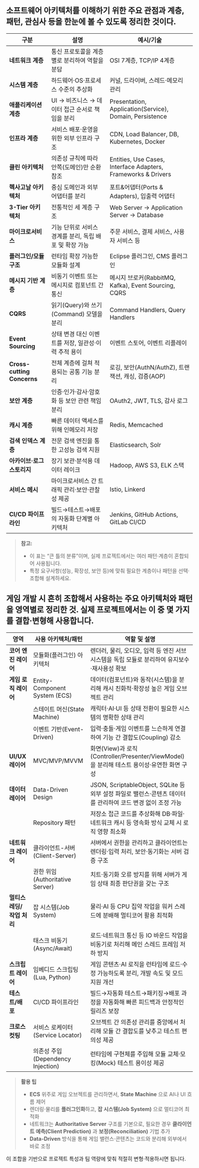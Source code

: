 ## 소프트웨어 아키텍처를 이해하기 위한 주요 관점과 계층, 패턴, 관심사 등을 한눈에 볼 수 있도록 정리한 것이다.

| 구분                         | 설명                               | 예시/기술                                                         |
| -------------------------- | -------------------------------- | ------------------------------------------------------------- |
| **네트워크 계층**                | 통신 프로토콜을 계층별로 분리하여 역할을 분담        | OSI 7계층, TCP/IP 4계층                                           |
| **시스템 계층**                 | 하드웨어·OS·프로세스 수준의 추상화             | 커널, 드라이버, 스레드·메모리 관리                                          |
| **애플리케이션 계층**              | UI → 비즈니스 → 데이터 접근 순서로 책임을 분리    | Presentation, Application(Service), Domain, Persistence       |
| **인프라 계층**                 | 서비스 배포·운영을 위한 외부 인프라 구조          | CDN, Load Balancer, DB, Kubernetes, Docker                    |
| **클린 아키텍처**                | 의존성 규칙에 따라 안쪽(도메인)만 순환 참조        | Entities, Use Cases, Interface Adapters, Frameworks & Drivers |
| **헥사고날 아키텍처**              | 중심 도메인과 외부 어댑터를 분리               | 포트&어댑터(Ports & Adapters), 입출력 어댑터                             |
| **3-Tier 아키텍처**            | 전통적인 세 계층 구조                     | Web Server → Application Server → Database                    |
| **마이크로서비스**                | 기능 단위로 서비스 경계를 분리, 독립 배포 및 확장 가능 | 주문 서비스, 결제 서비스, 사용자 서비스 등                                     |
| **플러그인/모듈 구조**             | 런타임 확장 가능한 모듈화 설계                | Eclipse 플러그인, CMS 플러그인                                        |
| **메시지 기반 계층**              | 비동기 이벤트 또는 메시지로 컴포넌트 간 통신        | 메시지 브로커(RabbitMQ, Kafka), Event Sourcing, CQRS                |
| **CQRS**                   | 읽기(Query)와 쓰기(Command) 모델을 분리    | Command Handlers, Query Handlers                              |
| **Event Sourcing**         | 상태 변경 대신 이벤트를 저장, 일관성·이력 추적 용이   | 이벤트 스토어, 이벤트 리플레이                                             |
| **Cross-cutting Concerns** | 전체 계층에 걸쳐 적용되는 공통 기능 분리          | 로깅, 보안(AuthN/AuthZ), 트랜잭션, 캐싱, 검증(AOP)                        |
| **보안 계층**                  | 인증·인가·감사·암호화 등 보안 관련 책임 분리       | OAuth2, JWT, TLS, 감사 로그                                       |
| **캐시 계층**                  | 빠른 데이터 액세스를 위해 인메모리 저장           | Redis, Memcached                                              |
| **검색 인덱스 계층**              | 전문 검색 엔진을 통한 고성능 검색 지원           | Elasticsearch, Solr                                           |
| **아카이브·로그 스토리지**           | 장기 보관·분석용 데이터 레이크                | Hadoop, AWS S3, ELK 스택                                        |
| **서비스 메시**                 | 마이크로서비스 간 트래픽 관리·보안·관찰성 제공       | Istio, Linkerd                                                |
| **CI/CD 파이프라인**            | 빌드→테스트→배포의 자동화 단계별 아키텍처          | Jenkins, GitHub Actions, GitLab CI/CD                         |

> **참고:**
>
> * 이 표는 “큰 틀의 분류”이며, 실제 프로젝트에서는 여러 패턴·계층이 혼합되어 사용됩니다.
> * 특정 요구사항(성능, 확장성, 보안 등)에 맞춰 필요한 계층이나 패턴을 선택·조합해 설계하세요.


## 게임 개발 시 흔히 조합해서 사용하는 주요 아키텍처와 패턴을 영역별로 정리한 것. 실제 프로젝트에서는 이 중 몇 가지를 결합·변형해 사용합니다.

| 영역              | 사용 아키텍처/패턴                    | 역할 및 설명                                                                     |
| --------------- | ----------------------------- | --------------------------------------------------------------------------- |
| **코어 엔진 레이어**   | 모듈화(플러그인) 아키텍처                | 렌더러, 물리, 오디오, 입력 등 엔진 서브시스템을 독립 모듈로 분리하여 유지보수·재사용성 확보                       |
| **게임 로직 레이어**   | Entity-Component System (ECS) | 데이터(컴포넌트)와 동작(시스템)을 분리해 캐시 친화적·확장성 높은 게임 오브젝트 관리                            |
|                 | 스테이트 머신(State Machine)        | 캐릭터·AI·UI 등 상태 전환이 필요한 시스템의 명확한 상태 관리                                       |
|                 | 이벤트 기반(Event-Driven)          | 입력·충돌·게임 이벤트를 느슨하게 연결하여 기능 간 결합도(Coupling) 감소                               |
| **UI/UX 레이어**   | MVC/MVP/MVVM                  | 화면(View)과 로직(Controller/Presenter/ViewModel)을 분리해 테스트 용이성·유연한 화면 구성         |
| **데이터 레이어**     | Data-Driven Design            | JSON, ScriptableObject, SQLite 등 외부 설정 파일로 밸런스·콘텐츠 데이터를 관리하여 코드 변경 없이 조정 가능 |
|                 | Repository 패턴                 | 저장소 접근 코드를 추상화해 DB·파일·네트워크 캐시 등 영속화 방식 교체 시 로직 영향 최소화                       |
| **네트워크 레이어**    | 클라이언트-서버(Client-Server)       | 서버에서 권한을 관리하고 클라이언트는 렌더링·입력 처리, 보안·동기화는 서버 검증 구조                            |
|                 | 권한 위임(Authoritative Server)   | 치트·동기화 오류 방지를 위해 서버가 게임 상태 최종 판단권을 갖는 구조                                    |
| **멀티스레딩/작업 처리** | 잡 시스템(Job System)             | 물리·AI 등 CPU 집약 작업을 워커 스레드에 분배해 멀티코어 활용 최적화                                  |
|                 | 태스크 비동기(Async/Await)          | 로드·네트워크 통신 등 IO 바운드 작업을 비동기로 처리해 메인 스레드 프레임 저하 방지                           |
| **스크립트 레이어**    | 임베디드 스크립팅(Lua, Python)        | 게임 콘텐츠·AI 로직을 런타임에 로드·수정 가능하도록 분리, 개발 속도 및 모드 지원 개선                         |
| **테스트/배포**      | CI/CD 파이프라인                   | 빌드→자동화 테스트→패키징→배포 과정을 자동화해 빠른 피드백과 안정적인 릴리즈 보장                              |
| **크로스컷팅**       | 서비스 로케이터(Service Locator)     | 오브젝트 간 의존성 관리를 중앙에서 처리해 모듈 간 결합도를 낮추고 테스트 편의성 제공                            |
|                 | 의존성 주입(Dependency Injection)  | 런타임에 구현체를 주입해 모듈 교체·모킹(Mock) 테스트 용이성 제공                                     |

> **활용 팁**
>
> * **ECS** 위주로 게임 오브젝트를 관리하면서, **State Machine** 으로 AI나 UI 흐름 제어
> * 렌더링·물리를 **플러그인화**하고, **잡 시스템(Job System)** 으로 멀티코어 최적화
> * 네트워크는 **Authoritative Server** 구조를 기본으로, 필요한 경우 **클라이언트 예측(Client Prediction)** 과 **보정(Reconciliation)** 기법 추가
> * **Data-Driven** 방식을 통해 게임 밸런스·콘텐츠는 코드와 분리해 외부에서 바로 조정

이 조합을 기반으로 프로젝트 특성과 팀 역량에 맞춰 적절히 변형·적용하시면 됩니다.
